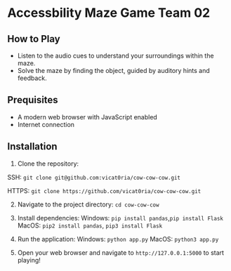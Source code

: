 # Accessbility Maze Game Team 02

## How to Play

- Listen to the audio cues to understand your surroundings within the maze.
- Solve the maze by finding the object, guided by auditory hints and feedback.

## Prequisites 

- A modern web browser with JavaScript enabled
- Internet connection

## Installation

1. Clone the repository:

SSH:
`git clone git@github.com:vicat0ria/cow-cow-cow.git`

HTTPS:
`git clone https://github.com/vicat0ria/cow-cow-cow.git`

2. Navigate to the project directory:
`cd cow-cow-cow`

3. Install dependencies:
Windows: `pip install pandas`,`pip install Flask`
MacOS: `pip2 install pandas`, `pip3 install Flask`

4. Run the application:
Windows: `python app.py`
MacOS: `python3 app.py`

5. Open your web browser and navigate to `http://127.0.0.1:5000` to start playing!

